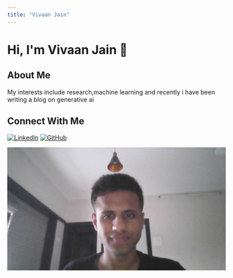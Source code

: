 ```yaml
---
title: "Vivaan Jain"
---
```


# Hi, I'm Vivaan Jain 👋

## About Me
My interests include research,machine learning and recently i have been writing a blog on generative ai

## Connect With Me
[![LinkedIn](https://img.shields.io/badge/LinkedIn-0077B5?style=for-the-badge&logo=linkedin&logoColor=white)](https://www.linkedin.com/in/vivaan-jain-398160279/)
[![GitHub](https://img.shields.io/badge/GitHub-100000?style=for-the-badge&logo=github&logoColor=white)](https://github.com/vj0246)

<img src="../images/introduction/vivaan.jpg" alt="Vivaan Jain">